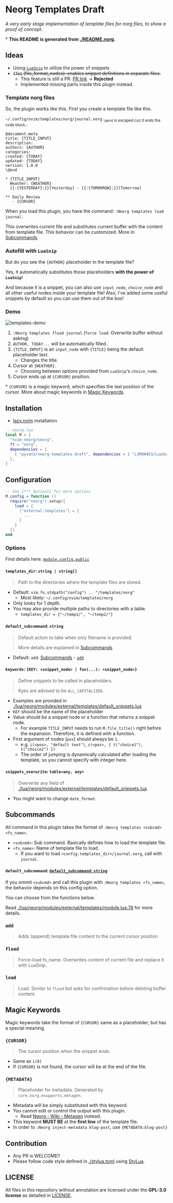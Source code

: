 



# Neorg Templates Draft

_A very early stage implementation of template files for norg files, to show a proof of concept._

\* **This README is generated from [./README.norg](./README.norg).**


## Ideas

- Using [`LuaSnip`](https://github.com/L3MON4D3/LuaSnip) to utilize the power of snippets
- ~~`ffmt` (file_format_nodes): enables snippet definitions in separate files.~~
    -  This feature is still a PR: [PR link](https://github.com/L3MON4D3/LuaSnip/pull/868) -> **Rejected**
    -  Implemented missing parts inside this plugin instead.


### Template norg files

So, the plugin works like this. First you create a template file like this.

`~/.config/nvim/templates/norg/journal.norg`
<sub>`\@end` is escaped cuz it ends the code block...</sub>
```norg
@document.meta
title: {TITLE_INPUT}
description:
authors: {AUTHOR}
categories:
created: {TODAY}
updated: {TODAY}
version: 1.0.0
\@end

* {TITLE_INPUT}
  Weather: {WEATHER}
  {{:{YESTERDAY}:}}[Yesterday] - {{:{TOMORROW}:}}[Tomorrow]

** Daily Review
   - {CURSOR}
```

When you load this plugin, you have the command: `:Neorg templates load journal`.

This overwrites current file and substitutes current buffer with the content from template file.
This behavior can be customized. More in [Subcommands](#subcommands).


### Autofill with `LuaSnip`

But do you see the `{AUTHOR}` placeholder in the template file?

Yes, it automatically substitutes those placeholders **with the power of `LuaSnip`**!

And because it is a snippet, you can also use `input_node`, `choice_node` and all other useful nodes
inside your template file!
Also, I've added some useful snippets by default so you can use them out of the box!


### Demo

![templates-demo](https://user-images.githubusercontent.com/41065736/232785115-7e2ac26b-9daf-4c57-9677-e491f8a81f97.gif)

1. `:Neorg templates fload journal` (`force load`: Overwrite buffer without asking)
2. `AUTHOR, TODAY...` will be automatically filled.
3. `{TITLE_INPUT}` is an `input_node` with `{TITLE}` being the default placeholder text.
    - Changes the title.
4. Cursor at `{WEATHER}`.
    - Choosing between options provided from `LuaSnip`'s `choice_node`.
5. Cursor ends up at `{CURSOR}` position.

\* `{CURSOR}` is a magic keyword, which specifies the last position of the cursor.
More about magic keywords in [Magic Keywords](#magic-keywords).


## Installation

- [lazy.nvim](https://github.com/folke/lazy.nvim) installation
```lua
-- neorg.lua
local M = {
  "nvim-neorg/neorg",
  ft = "norg",
  dependencies = {
    { "pysan3/neorg-templates-draft", dependencies = { "L3MON4D3/LuaSnip" } }, -- ADD THIS LINE
  },
}
```


## Configuration

```lua
-- See {*** Options} for more options
M.config = function ()
  require("neorg").setup({
    load = {
      ["external.templates"] = {
        ...
      }
    }
  })
end
```


### Options

Find details here: [`module.config.public`](#luaneorgmodulesexternaltemplatesmodulelua59)


#### `templates_dir`: `string | string[]`

> Path to the directories where the template files are stored.

- Default: `vim.fn.stdpath("config") .. "/templates/norg"`
    - Most likely: `~/.config/nvim/templates/norg`
- Only looks for 1 depth.
- You may also provide multiple paths to directories with a table.
    - `templates_dir = {"~/temp1/", "~/temp2/"}`


#### `default_subcommand`: `string`

> Default action to take when only filename is provided.
>
> More details are explained in [Subcommands](#subcommands)

- Default: `add`: [Subcommands](#subcommands) - [`add`](#add)


#### `keywords`: `{KEY: <snippet_node> | fun(...): <snippet_node>}`

> Define snippets to be called in placeholders.
>
> Kyes are advised to be `ALL_CAPITALIZED`.

- Examples are provided in [./lua/neorg/modules/external/templates/default_snippets.lua](#luaneorgmodulesexternaltemplatesdefaultsnippetslua)
- `KEY` should be the name of the placeholder
- Value should be a snippet node or a function that returns a snippet node.
    - For example `TITLE_INPUT` needs to run `M.file_title()` right before the expansion. Therefore, it is defined with a function.
- First argument of nodes (`pos`) should always be `1`.
    - e.g. `i(<pos>, "default text")`, `c(<pos>, { t("choice1"), t("choice2") })`
    - The order of jumping is dynamically calculated after loading the template, so you cannot specify with integer here.


#### `snippets_overwrite`: `table<any, any>`

> Overwrite any field of [./lua/neorg/modules/external/templates/default_snippets.lua](#luaneorgmodulesexternaltemplatesdefaultsnippetslua).

- You might want to change `date_format`.


## Subcommands

All command in this plugin takes the format of `:Neorg templates <subcmd> <fs_name>`.

- `<subcmd>`: Sub command. Basically defines how to load the template file.
- `<fs_name>`: Name of template file to load.
    - If you want to load `<config.templates_dir>/journal.norg`, call with `journal`.


#### `default_subcommand`: [`default_subcommand`: `string`](#defaultsubcommand-string)

If you ommit `<subcmd>` and call this plugin with `:Neorg templates <fs_name>`,
the behavior depends on this config option.

You can choose from the functions below.

Read [./lua/neorg/modules/external/templates/module.lua:78](#luaneorgmodulesexternaltemplatesmodulelua78) for more details.


### `add`

> Adds (append) template file content to the current cursor position


### `fload`

> Force-load fs_name. Overwrites content of current file and replace it with LuaSnip.


### `load`

> Load. Similar to `fload` but asks for confirmation before deleting buffer content.


## Magic Keywords

Magic keywords take the format of `{CURSOR}` same as a placeholder, but has a special meaning.


### `{CURSOR}`

> The cursor position when the snippet ends.

- Same as `i(0)`
- If `{CURSOR}` is not found, the cursor will be at the end of the file.


### `{METADATA}`

> Placeholder for metadata. Generated by `core.norg.esupports.metagen`.

- Metadata will be simply substituted with this keyword.
- You cannot edit or control the output with this plugin.
    - Read [Neorg - Wiki - Metagen](https://github.com/nvim-neorg/neorg/wiki/Metagen) instead.
- This keyword **MUST BE** at the **first line** of the template file.
- In order to `:Neorg inject-metadata blog-post`, use `{METADATA:blog-post}`


## Contribution

- Any PR is WELCOME!!
- Please follow code style defined in [./stylua.toml](./stylua.toml) using [StyLua](https://github.com/johnnymorganz/stylua).


## LICENSE

All files in this repository without annotation are licensed under the **GPL-3.0 license** as detailed in [LICENSE](LICENSE).

